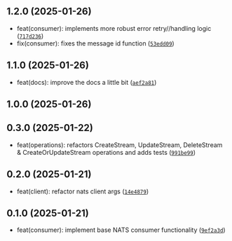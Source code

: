 
## 1.2.0 (2025-01-26)

- feat(consumer): implements more robust error retry//handling logic ([`717d236`](https://github.com/dev360/django-nats-consumer/commit/717d2362a9147bbe9f807f775a4622753f7b9921))
- fix(consumer): fixes the message id function ([`53edd09`](https://github.com/dev360/django-nats-consumer/commit/53edd0980dd9c9699f76ec5b68d660513ee0bd88))

## 1.1.0 (2025-01-26)

- feat(docs): improve the docs a little bit ([`aef2a81`](https://github.com/dev360/django-nats-consumer/commit/aef2a81818d40216c240e6cfd51b95aa839e53f7))

## 1.0.0 (2025-01-26)


## 0.3.0 (2025-01-22)

- feat(operations): refactors CreateStream, UpdateStream, DeleteStream &amp; CreateOrUpdateStream operations and adds tests ([`991be99`](https://github.com/dev360/django-nats-consumer/commit/991be99a0043300a62463299287bd922b3b1b5c3))

## 0.2.0 (2025-01-21)

- feat(client): refactor nats client args ([`14e4879`](https://github.com/dev360/django-nats-consumer/commit/14e487983095773040204ea13a069d0638a0b573))

## 0.1.0 (2025-01-21)

- feat(consumer): implement base NATS consumer functionality ([`9ef2a3d`](https://github.com/dev360/django-nats-consumer/commit/9ef2a3d4a591447be85cc4ecae47fbc13e1df228))

